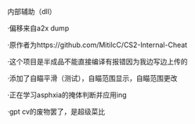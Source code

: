 内部辅助（dll）

·偏移来自a2x dump

·原作者为https://github.com/MitilcC/CS2-Internal-Cheat

·这个项目是半成品不能直接编译有报错因为我边写边上传的

·添加了自瞄平滑（测试），自瞄范围显示，自瞄范围更改

·正在学习asphxia的掩体判断并应用ing

·gpt cv的废物罢了，是超级菜比
